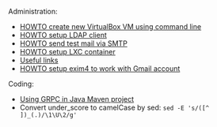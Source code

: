 Administration:
- [HOWTO create new VirtualBox VM using command
  line](./administration/howto-create-vbox-vm.md)
- [HOWTO setup LDAP client](./administration/howto-setup-ldap-client.md)
- [HOWTO send test mail via SMTP](./administration/howto-send-mail-via-smtp.md)
- [HOWTO setup LXC container](./administration/howto-create-lxc-container.md)
- [Useful links](./administration/useful-links.md)
- [HOWTO setup exim4 to work with Gmail
  account](https://wiki.debian.org/GmailAndExim4)

Coding:
- [Using GRPC in Java Maven
  project](./coding/using-grpc-in-java-maven-project.md)
- Convert under_score to camelCase by sed: ```sed -E 's/([^ ])_(.)/\1\U\2/g'```

